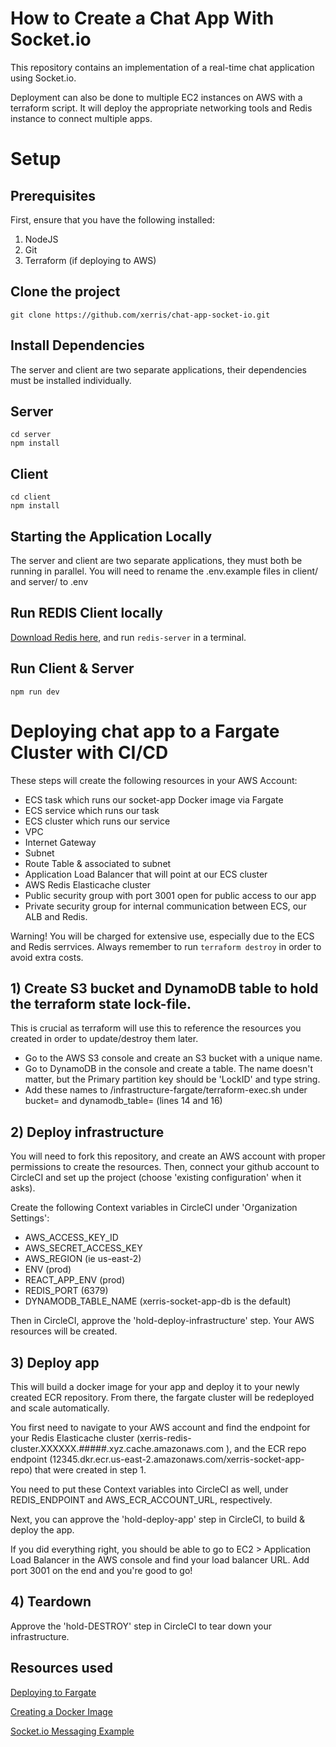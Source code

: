 # How to Create a Chat App With Socket.io

This repository contains an implementation of a real-time chat application using Socket.io.

Deployment can also be done to multiple EC2 instances on AWS with a terraform script. It will deploy the appropriate networking tools and Redis instance to connect multiple apps.

# Setup

## Prerequisites

First, ensure that you have the following installed:

1. NodeJS
2. Git
3. Terraform (if deploying to AWS)

## Clone the project

```
git clone https://github.com/xerris/chat-app-socket-io.git
```

## Install Dependencies

The server and client are two separate applications, their dependencies must be installed individually.

## Server

```
cd server
npm install
```

## Client

```
cd client
npm install
```

## Starting the Application Locally

The server and client are two separate applications, they must both be running in parallel. You will need to rename the .env.example files in client/ and server/ to .env

## Run REDIS Client locally

[Download Redis here](https://redis.io/topics/quickstart), and run `redis-server` in a terminal.

## Run Client & Server

```
npm run dev
```

# Deploying chat app to a Fargate Cluster with CI/CD

These steps will create the following resources in your AWS Account:

- ECS task which runs our socket-app Docker image via Fargate
- ECS service which runs our task
- ECS cluster which runs our service
- VPC
- Internet Gateway
- Subnet
- Route Table & associated to subnet
- Application Load Balancer that will point at our ECS cluster
- AWS Redis Elasticache cluster
- Public security group with port 3001 open for public access to our app
- Private security group for internal communication between ECS, our ALB and Redis.

Warning! You will be charged for extensive use, especially due to the ECS and Redis serrvices. Always remember to run `terraform destroy` in order to avoid extra costs.

## 1) Create S3 bucket and DynamoDB table to hold the terraform state lock-file.

This is crucial as terraform will use this to reference the resources you created in order to update/destroy them later.

- Go to the AWS S3 console and create an S3 bucket with a unique name.
- Go to DynamoDB in the console and create a table. The name doesn't matter, but the Primary partition key should be 'LockID' and type string.
- Add these names to /infrastructure-fargate/terraform-exec.sh under bucket=<name> and dynamodb_table=<name> (lines 14 and 16)

## 2) Deploy infrastructure

You will need to fork this repository, and create an AWS account with proper permissions to create the resources. Then, connect your github account to CircleCI and set up the project (choose 'existing configuration' when it asks).

Create the following Context variables in CircleCI under 'Organization Settings':

- AWS_ACCESS_KEY_ID
- AWS_SECRET_ACCESS_KEY
- AWS_REGION (ie us-east-2)
- ENV (prod)
- REACT_APP_ENV (prod)
- REDIS_PORT (6379)
- DYNAMODB_TABLE_NAME (xerris-socket-app-db is the default)

Then in CircleCI, approve the 'hold-deploy-infrastructure' step. Your AWS resources will be created.

## 3) Deploy app

This will build a docker image for your app and deploy it to your newly created ECR repository. From there, the fargate cluster will be redeployed and scale automatically.

You first need to navigate to your AWS account and find the endpoint for your Redis Elasticache cluster (xerris-redis-cluster.XXXXXX.#####.xyz.cache.amazonaws.com
), and the ECR repo endpoint (12345.dkr.ecr.us-east-2.amazonaws.com/xerris-socket-app-repo) that were created in step 1.

You need to put these Context variables into CircleCI as well, under REDIS_ENDPOINT and AWS_ECR_ACCOUNT_URL, respectively.

Next, you can approve the 'hold-deploy-app' step in CircleCI, to build & deploy the app.

If you did everything right, you should be able to go to EC2 > Application Load Balancer in the AWS console and find your load balancer URL. Add port 3001 on the end and you're good to go!

## 4) Teardown

Approve the 'hold-DESTROY' step in CircleCI to tear down your infrastructure.

## Resources used

[Deploying to Fargate](https://medium.com/@bradford_hamilton/deploying-containers-on-amazons-ecs-using-fargate-and-terraform-part-2-2e6f6a3a957f)

[Creating a Docker Image](https://dev.to/dariansampare/setting-up-docker-typescript-node-hot-reloading-code-changes-in-a-running-container-2b2f)

[Socket.io Messaging Example](https://socket.io/get-started/private-messaging-part-1/)
